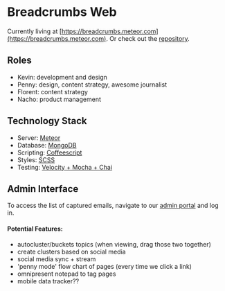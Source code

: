 Breadcrumbs Web
=========
Currently living at [https://breadcrumbs.meteor.com](https://breadcrumbs.meteor.com). Or check out the [repository](https://github.com/nuvention-web/breadcrumbs).

## Roles
 * Kevin: development and design
 * Penny: design, content strategy, awesome journalist
 * Florent: content strategy
 * Nacho: product management

## Technology Stack

 * Server: [Meteor](https://meteor.com)
 * Database: [MongoDB](https://mongodb.com)
 * Scripting: [Coffeescript](http://coffeescript.org)
 * Styles: [SCSS](http://sass-lang.com)
 * Testing: [Velocity + Mocha + Chai](http://velocity.meteor.com)

## Admin Interface
To access the list of captured emails, navigate to our [admin portal](https://breadcrumbs.meteor.com/login) and log in.

#### Potential Features:
 * autocluster/buckets topics (when viewing, drag those two together)
 * create clusters based on social media
 * social media sync + stream
 * 'penny mode' flow chart of pages (every time we click a link)
 * omnipresent notepad to tag pages
 * mobile data tracker??
